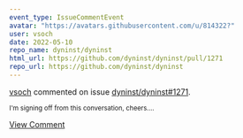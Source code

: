 ```yaml
---
event_type: IssueCommentEvent
avatar: "https://avatars.githubusercontent.com/u/814322?"
user: vsoch
date: 2022-05-10
repo_name: dyninst/dyninst
html_url: https://github.com/dyninst/dyninst/pull/1271
repo_url: https://github.com/dyninst/dyninst
---
```


<a href='https://github.com/vsoch' target='_blank'>vsoch</a> commented on issue <a href='https://github.com/dyninst/dyninst/pull/1271' target='_blank'>dyninst/dyninst#1271</a>.

<small>I'm signing off from this conversation, cheers....</small>

<a href='https://github.com/dyninst/dyninst/pull/1271' target='_blank'>View Comment</a>